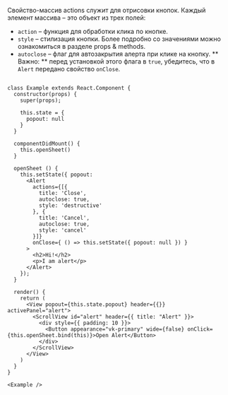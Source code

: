 Свойство-массив actions служит для отрисовки кнопок. Каждый элемент массива – это объект из трех полей:

* `action` – функция для обработки клика по кнопке.
* `style` – стилизация кнопки. Более подробно со значениями можно ознакомиться в разделе props & methods.
* `autoclose` – флаг для автозакрытия алерта при клике на кнопку. ** Важно: ** перед установкой этого флага в `true`, убедитесь, что в `Alert` передано свойство `onClose`.

```

class Example extends React.Component {
  constructor(props) {
    super(props);

    this.state = {
      popout: null
    }
  }

  componentDidMount() {
    this.openSheet()
  }

  openSheet () {
    this.setState({ popout: 
      <Alert
        actions={[{
          title: 'Close',
          autoclose: true,
          style: 'destructive'
        }, {
          title: 'Cancel',
          autoclose: true,
          style: 'cancel'
        }]}
        onClose={ () => this.setState({ popout: null }) }
      >
        <h2>Hi!</h2>
        <p>I am alert</p>
      </Alert> 
    });
  }

  render() {
    return (
      <View popout={this.state.popout} header={{}} activePanel="alert">
        <ScrollView id="alert" header={{ title: "Alert" }}>
          <div style={{ padding: 10 }}>
            <Button appearance="vk-primary" wide={false} onClick={this.openSheet.bind(this)}>Open Alert</Button>
          </div>
        </ScrollView>
      </View>
    )
  }
}

<Example />
```
